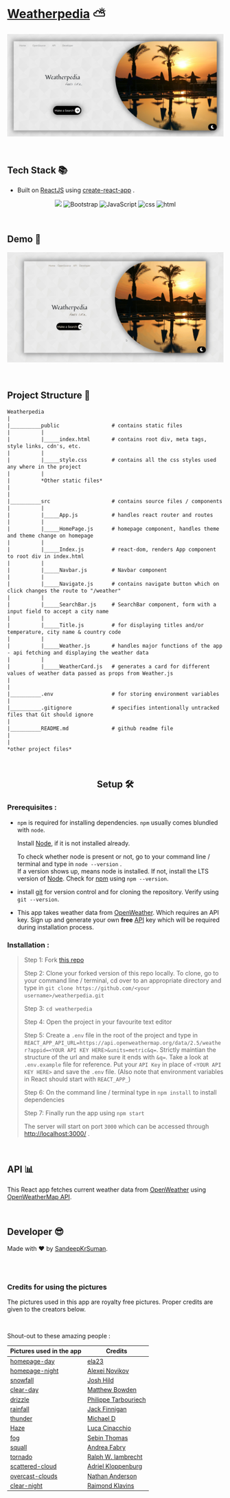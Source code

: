 # [Weatherpedia](https://github.com/SandeepKrSuman/weatherpedia) ⛅

![](./public/weatherpediaHomePage.png)

<br>

## Tech Stack 📚

- Built on [ReactJS](https://reactjs.org/) using [create-react-app](https://github.com/facebook/create-react-app) .
<p align="center">
     <img atl="React" src="https://img.shields.io/badge/-react-black?logo=react&style=for-the-badge">
     <img alt="Bootstrap" src="https://img.shields.io/badge/-bootstrap-blueviolet?logo=bootstrap&logoColor=white&style=for-the-badge">
     <img alt="JavaScript" src="https://img.shields.io/badge/-javascript-yellow?logo=javascript&logoColor=white&style=for-the-badge">
     <img alt="css" src="https://img.shields.io/badge/-css3-blue?logo=css3&style=for-the-badge">
     <img alt="html" src="https://img.shields.io/badge/-html5-red?logo=html5&logoColor=white&style=for-the-badge">
</p>

<br>

## Demo 🎥

![](./public/weatherpedia_gif.gif)

<br>

## Project Structure 🔌

```
Weatherpedia
|
|__________public                 # contains static files
|          |
|          |_____index.html       # contains root div, meta tags, style links, cdn's, etc.
|          |
|          |_____style.css        # contains all the css styles used any where in the project
|          |
|          *Other static files*
|
|
|__________src                    # contains source files / components
|          |
|          |_____App.js           # handles react router and routes
|          |
|          |_____HomePage.js      # homepage component, handles theme and theme change on homepage
|          |
|          |_____Index.js         # react-dom, renders App component to root div in index.html
|          |
|          |_____Navbar.js        # Navbar component
|          |
|          |_____Navigate.js      # contains navigate button which on click changes the route to "/weather"
|          |
|          |_____SearchBar.js     # SearchBar component, form with a input field to accept a city name
|          |
|          |_____Title.js         # for displaying titles and/or temperature, city name & country code
|          |
|          |_____Weather.js       # handles major functions of the app - api fetching and displaying the weather data
|          |
|          |_____WeatherCard.js   # generates a card for different values of weather data passed as props from Weather.js
|
|
|__________.env                   # for storing environment variables
|
|__________.gitignore             # specifies intentionally untracked files that Git should ignore
|
|__________README.md              # github readme file
|
|
*other project files*

```

<br>

<h2 align="center">Setup 🛠</h2>

### Prerequisites :

- `npm` is required for installing dependencies. `npm` usually comes blundled with `node`.

  Install [Node](https://nodejs.org/), if it is not installed already.

  To check whether node is present or not, go to your command line / terminal and type in `node --version` .  
  If a version shows up, means node is installed. If not, install the LTS version of [Node](https://nodejs.org/). Check for [npm](https://www.npmjs.com/get-npm) using `npm --version`.

- install [git](https://git-scm.com/downloads) for version control and for cloning the repository. Verify using `git --version`.
- This app takes weather data from [OpenWeather](https://openweathermap.org/). Which requires an API key. Sign up and generate your own **free** [API](https://openweathermap.org/api) key which will be required during installation process.

### Installation :

> Step 1: Fork [this repo](https://github.com/SandeepKrSuman/weatherpedia)
>
> Step 2: Clone your forked version of this repo locally. To clone, go to your command line / terminal, cd over to an appropriate directory and type in `git clone https://github.com/<your username>/weatherpedia.git`
>
> Step 3: `cd weatherpedia`
>
> Step 4: Open the project in your favourite text editor
>
> Step 5: Create a `.env` file in the root of the project and type in `REACT_APP_API_URL=https://api.openweathermap.org/data/2.5/weather?appid=<YOUR API KEY HERE>&units=metric&q=`. Strictly maintian the structure of the url and make sure it ends with `&q=`. Take a look at `.env.example` file for reference. Put your `API Key` in place of `<YOUR API KEY HERE>` and save the `.env` file. (Also note that environment variables in React should start with `REACT_APP_`)
>
> Step 6: On the command line / terminal type in `npm install` to install dependencies
>
> Step 7: Finally run the app using `npm start`
>
> The server will start on port `3000` which can be accessed through <http://localhost:3000/> .

<br>

## API 📊

This React app fetches current weather data from [OpenWeather](https://openweathermap.org/) using [OpenWeatherMap API](https://openweathermap.org/api).

<br>
     
## Developer 😎

Made with ❤ by [SandeepKrSuman](https://github.com/SandeepKrSuman).

<br><br>

### Credits for using the pictures

The pictures used in this app are royalty free pictures. Proper credits are given to the creators below.

<br>

Shout-out to these amazing people :

| Pictures used in the app                                                                   | Credits                                                                  |
| ------------------------------------------------------------------------------------------ | ------------------------------------------------------------------------ |
| [homepage-day](https://www.freeimages.com/photo/sunset-1364946)                            | [ela23](https://www.freeimages.com/photographer/ela23-50489)             |
| [homepage-night](https://www.freeimages.com/photo/full-moon-rising-over-tree-tops-1312287) | [Alexei Novikov](https://www.freeimages.com/photographer/nolexa-54340)   |
| [snowfall](https://unsplash.com/photos/_TuI8tZHlk4)                                        | [Josh Hild](https://unsplash.com/@joshhild)                              |
| [clear-day](https://www.freeimages.com/photo/sun-blast-1538370)                            | [Matthew Bowden](https://www.freeimages.com/photographer/thesaint-30769) |
| [drizzle](https://unsplash.com/photos/rWwj4zcOcIs)                                         | [Philippe Tarbouriech](https://unsplash.com/@phitar)                     |
| [rainfall](https://unsplash.com/photos/00yDgACVeMA)                                        | [Jack Finnigan](https://unsplash.com/@jackofallstreets)                  |
| [thunder](https://unsplash.com/photos/jSADgWPmKDU)                                         | [Michael D](https://unsplash.com/@alienaperture)                         |
| [Haze](https://www.freeimages.com/photo/bridge-in-the-haze-1455835)                        | [Luca Cinacchio](https://www.freeimages.com/photographer/cinacchi-30870) |
| [fog](https://unsplash.com/photos/OdBFUurPHjo)                                             | [Sebin Thomas](https://unsplash.com/@sebinthomas)                        |
| [squall](https://unsplash.com/photos/nmv3h1QP1ic)                                          | [Andrea Fabry](https://unsplash.com/@akfabry)                            |
| [tornado](https://www.pexels.com/photo/lightning-and-tornado-hitting-village-1446076/)     | [Ralph W. lambrecht](https://www.pexels.com/@ralph-w-lambrecht-642090)   |
| [scattered-cloud](https://unsplash.com/photos/04zTvMalMfU)                                 | [Adriel Kloppenburg](https://unsplash.com/@adriel)                       |
| [overcast-clouds](https://unsplash.com/photos/IghZxJgO94M)                                 | [Nathan Anderson](https://unsplash.com/@nathananderson)                  |
| [clear-night](https://unsplash.com/photos/bXk3Qn6HXk8)                                     | [Raimond Klavins](https://unsplash.com/@raimondklavins)                  |
